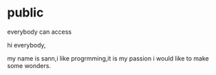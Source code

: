 # public
everybody can access

hi everybody,

my name is sann,i like progrmming,it is my passion
i would like to make some wonders.
